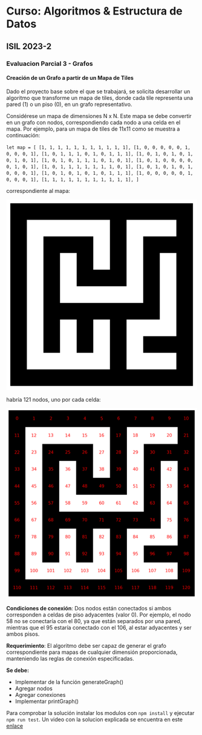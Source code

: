 # Curso: Algoritmos & Estructura de Datos

## ISIL 2023-2

### Evaluacion Parcial 3 - Grafos

#### Creación de un Grafo a partir de un Mapa de Tiles

Dado el proyecto base sobre el que se trabajará, se solicita desarrollar un algoritmo que transforme un mapa de tiles, donde cada tile representa una pared (1) o un piso (0), en un grafo representativo.

Considérese un mapa de dimensiones N x N. Este mapa se debe convertir en un grafo con nodos, correspondiendo cada nodo a una celda en el mapa. Por ejemplo, para un mapa de tiles de 11x11 como se muestra a continuación:

`let map = [
    [1, 1, 1, 1, 1, 1, 1, 1, 1, 1, 1],
    [1, 0, 0, 0, 0, 0, 1, 0, 0, 0, 1],
    [1, 0, 1, 1, 1, 0, 1, 0, 1, 1, 1],
    [1, 0, 1, 0, 1, 0, 1, 0, 1, 0, 1],
    [1, 0, 1, 0, 1, 1, 1, 0, 1, 0, 1],
    [1, 0, 1, 0, 0, 0, 0, 0, 1, 0, 1],
    [1, 0, 1, 1, 1, 1, 1, 1, 1, 0, 1],
    [1, 0, 1, 0, 1, 0, 1, 0, 0, 0, 1],
    [1, 0, 1, 0, 1, 0, 1, 0, 1, 1, 1],
    [1, 0, 0, 0, 0, 0, 1, 0, 0, 0, 1],
    [1, 1, 1, 1, 1, 1, 1, 1, 1, 1, 1],
]`

correspondiente al mapa:

![Map](/img/map1.png "Map")

habría 121 nodos, uno por cada celda:

![Map with nodes](/img/map2.png "Map nodes")

**Condiciones de conexión**: Dos nodos están conectados si ambos corresponden a celdas de piso adyacentes (valor 0). Por ejemplo, el nodo 58 no se conectaría con el 80, ya que están separados por una pared, mientras que el 95 estaría conectado con el 106, al estar adyacentes y ser ambos pisos.

**Requerimiento**: El algoritmo debe ser capaz de generar el grafo correspondiente para mapas de cualquier dimensión proporcionada, manteniendo las reglas de conexión especificadas.

**Se debe:**

- Implementar de la función generateGraph()
- Agregar nodos
- Agregar conexiones
- Implementar printGraph()

Para comprobar la solución instalar los modulos con `npm install` y ejecutar `npm run test`. Un video con la solucion explicada se encuentra en este [enlace](https://youtu.be/3OUe2F_sytw)
